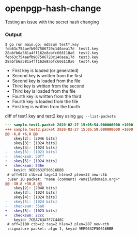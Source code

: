 # openpgp-hash-change
Testing an issue with the secret hash changing

### Output

```shell
$ go run main.go; md5sum test*.key
feb63c754aefb907506720c140aea17d  test1.key
28abfb6a581a4ff162e8abfc666110a6  test2.key
feb63c754aefb907506720c140aea17d  test3.key
28abfb6a581a4ff162e8abfc666110a6  test4.key
```

- First key is loaded (or generated)
- Second key is written from the first
- Second key is loaded from the file
- Third key is written from the second
- Third key is loaded from the file
- Fourth key is written from the third
- Fourth key is loaded from the file
- First key is written from the fourth

diff of test1.key and test2.key using `gpg --list-packets`

```diff
--- sample.test1.packet	2020-02-27 15:05:54.000000000 +1000
+++ sample.test2.packet	2020-02-27 15:05:59.000000000 +1000
@@ -6,8 +6,8 @@
 	skey[2]: [2046 bits]
 	skey[3]: [1024 bits]
 	skey[4]: [1024 bits]
-	skey[5]: [1023 bits]
-	checksum: 50ff
+	skey[5]: [1024 bits]
+	checksum: 536e
 	keyid: 9EE9632F50616BBB
 # off=923 ctb=cd tag=13 hlen=2 plen=33 new-ctb
 :user ID packet: "name (comment) <email@domain.org>"
@@ -30,8 +30,8 @@
 	skey[2]: [2048 bits]
 	skey[3]: [1024 bits]
 	skey[4]: [1024 bits]
-	skey[5]: [1024 bits]
-	checksum: 35a0
+	skey[5]: [1023 bits]
+	checksum: 2ccc
 	keyid: 7CEA763A7F7C44BC
 # off=2180 ctb=c2 tag=2 hlen=3 plen=287 new-ctb
 :signature packet: algo 1, keyid 9EE9632F50616BBB
```
